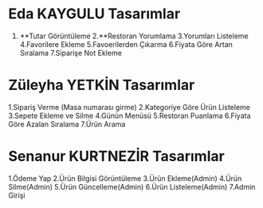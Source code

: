 # Eda KAYGULU Tasarımlar #
1. **Tutar Görüntüleme
2.**Restoran Yorumlama
3.Yorumları Listeleme
4.Favorilere Ekleme
5.Favoerilerden Çıkarma
6.Fiyata Göre Artan Sıralama
7.Siparişe Not Ekleme

# Züleyha YETKİN Tasarımlar #
1.Sipariş Verme (Masa numarası girme)
2.Kategoriye Göre Ürün Listeleme
3.Sepete Ekleme ve Silme
4.Günün Menüsü
5.Restoran Puanlama
6.Fiyata Göre Azalan Sıralama
7.Ürün Arama

# Senanur KURTNEZİR Tasarımlar #
1.Ödeme Yap
2.Ürün Bilgisi Görüntüleme
3.Ürün Ekleme(Admin)
4.Ürün Silme(Admin)
5.Ürün Güncelleme(Admin)
6.Ürün Listeleme(Admin)
7.Admin Girişi
